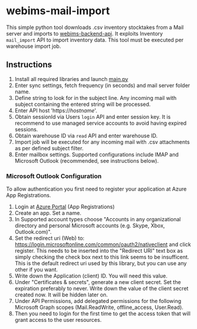 # webims-mail-import
This simple python tool downloads .csv inventory stocktakes from a Mail server and imports to [webims-backend-api](https://github.com/zammitjohn/webims-backend-api). It exploits Inventory ```mail_import``` API to import inventory data. This tool must be executed per warehouse import job.

## Instructions
1. Install all required libraries and launch [main.py](main.py)
2. Enter sync settings, fetch frequency (in seconds) and mail server folder name.
3. Define string to look for in the subject line. Any incoming mail with subject containing the entered string will be processed. 
4. Enter API host 'https://*hostname*'.
5. Obtain sessionId via Users ```login``` API and enter session key. It is recommend to use managed service accounts to avoid having expired sessions.
6. Obtain warehouse ID via ```read``` API and enter warehouse ID.
7. Import job will be executed for any incoming mail with .csv attachments as per defined subject filter.
8. Enter mailbox settings. Supported configurations include IMAP and Microsoft Outlook (recommended, see instructions below).

### Microsoft Outlook Configuration
To allow authentication you first need to register your application at Azure App Registrations.

1. Login at [Azure Portal](https://portal.azure.com/#blade/Microsoft_AAD_RegisteredApps/ApplicationsListBlade) (App Registrations)
2. Create an app. Set a name.
3. In Supported account types choose "Accounts in any organizational directory and personal Microsoft accounts (e.g. Skype, Xbox, Outlook.com)".
4. Set the redirect uri (Web) to: https://login.microsoftonline.com/common/oauth2/nativeclient and click register. This needs to be inserted into the "Redirect URI" text box as simply checking the check box next to this link seems to be insufficent. This is the default redirect uri used by this library, but you can use any other if you want.
5. Write down the Application (client) ID. You will need this value.
6. Under "Certificates & secrets", generate a new client secret. Set the expiration preferably to never. Write down the value of the client secret created now. It will be hidden later on.
7. Under API Permissions, add delegated permissions for the following Microsoft Graph scopes (Mail.ReadWrite, offline_access, User.Read).
8. Then you need to login for the first time to get the access token that will grant access to the user resources.